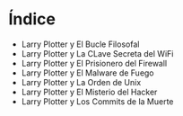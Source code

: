 # Índice

* Larry Plotter y El Bucle Filosofal
* Larry Plotter y La CLave Secreta del WiFi
* Larry Plotter y El Prisionero del Firewall
* Larry Plotter y El Malware de Fuego
* Larry Plotter y La Orden de Unix
* Larry Plotter y El Misterio del Hacker
* Larry Plotter y Los Commits de la Muerte